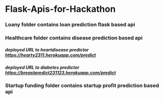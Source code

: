 # Flask-Apis-for-Hackathon

### Loany  folder contains loan prediction flask based api

### Healthcare folder contains disease prediction based api
##### deployed URL to heartdisease predictor https://hearty2311.herokuapp.com/predict

##### deployed URL to diabetes predictor https://breastpredict231123.herokuapp.com/predict

### Startup funding folder contains startup profit prediction based api
